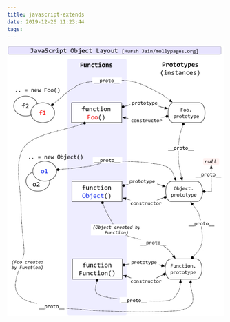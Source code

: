 ```yaml
---
title: javascript-extends
date: 2019-12-26 11:23:44
tags:
---
```


![](https://raw.githubusercontent.com/EPSON-LEE/image-hosting/master/20191226112232.png)